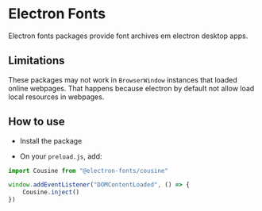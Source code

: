 # Electron Fonts

Electron fonts packages provide font archives em electron desktop apps.

## Limitations

These packages may not work in `BrowserWindow` instances that loaded online webpages. That happens because electron by default not allow load local resources in webpages.

## How to use

* Install the package

* On your `preload.js`, add:

```ts
import Cousine from "@electron-fonts/cousine"

window.addEventListener("DOMContentLoaded", () => {
    Cousine.inject()
})
```